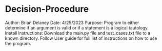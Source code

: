 # Decision-Procedure
Author: Brian Delaney
Date: 4/25/2023
Purpose: Program to either determine if an argument is valid or if a statement is a logical tautology.
Install Instructions: Download the main.py file and test_cases.txt file to a known directory.
  Follow User guide for full list of instructions on how to use the program.
